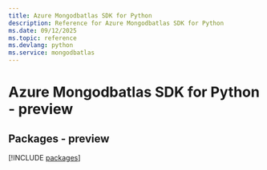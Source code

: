 ```yaml
---
title: Azure Mongodbatlas SDK for Python
description: Reference for Azure Mongodbatlas SDK for Python
ms.date: 09/12/2025
ms.topic: reference
ms.devlang: python
ms.service: mongodbatlas
---
```

# Azure Mongodbatlas SDK for Python - preview
## Packages - preview
[!INCLUDE [packages](mongodbatlas-index.md)]